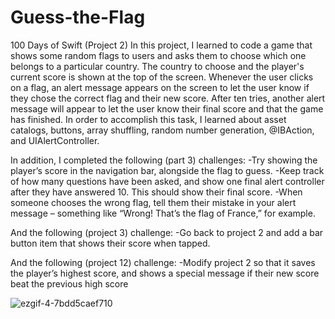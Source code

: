 # Guess-the-Flag
100 Days of Swift (Project 2) In this project, I learned to code a game that shows some random flags to users and asks them to choose which one belongs to a particular country.
The country to choose and the player's current score is shown at the top of the screen. Whenever the user clicks on a flag, an alert message appears on the screen to let the
user know if they chose the correct flag and their new score. After ten tries, another alert message will appear to let the user know their final score and that the game has finished.
In order to accomplish this task, I learned about asset catalogs, buttons, array shuffling, random number generation, @IBAction, and UIAlertController.

In addition, I completed the following (part 3) challenges:
-Try showing the player’s score in the navigation bar, alongside the flag to guess.
-Keep track of how many questions have been asked, and show one final alert controller after they have answered 10. This should show their final score.
-When someone chooses the wrong flag, tell them their mistake in your alert message – something like “Wrong! That’s the flag of France,” for example.

And the following (project 3) challenge:
-Go back to project 2 and add a bar button item that shows their score when tapped.

And the following (project 12) challenge:
-Modify project 2 so that it saves the player’s highest score, and shows a special message if their new score beat the previous high score

![ezgif-4-7bdd5caef710](https://user-images.githubusercontent.com/42749527/99893258-c25d5d00-2c4b-11eb-811d-d3230d5cc0d3.gif)
